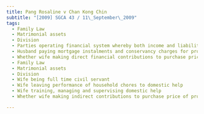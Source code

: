 ```yaml
---
title: Pang Rosaline v Chan Kong Chin 
subtitle: "[2009] SGCA 43 / 11\_September\_2009"
tags:
  - Family Law
  - Matrimonial assets
  - Division
  - Parties operating financial system whereby both income and liabilities treated as aggregate and integrated whole
  - Husband paying mortgage instalments and conservancy charges for property directly from salary
  - Whether wife making direct financial contributions to purchase price of property
  - Family Law
  - Matrimonial assets
  - Division
  - Wife being full time civil servant
  - Wife leaving performance of household chores to domestic help
  - Wife training, managing and supervising domestic help
  - Whether wife making indirect contributions to purchase price of property

---
```


